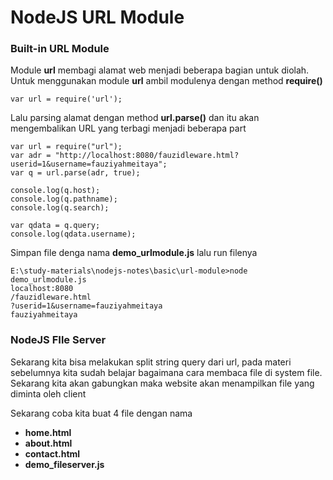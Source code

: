 # NodeJS URL Module

### Built-in URL Module

Module **url** membagi alamat web menjadi beberapa bagian untuk diolah. Untuk menggunakan module **url** ambil modulenya dengan method **require()**

```
var url = require('url');
```

Lalu parsing alamat dengan method **url.parse()** dan itu akan mengembalikan URL yang terbagi menjadi beberapa part

```
var url = require("url");
var adr = "http://localhost:8080/fauzidleware.html?userid=1&username=fauziyahmeitaya";
var q = url.parse(adr, true);

console.log(q.host);
console.log(q.pathname);
console.log(q.search);

var qdata = q.query;
console.log(qdata.username);
```

Simpan file denga nama **demo_urlmodule.js** lalu run filenya

```
E:\study-materials\nodejs-notes\basic\url-module>node demo_urlmodule.js
localhost:8080
/fauzidleware.html
?userid=1&username=fauziyahmeitaya
fauziyahmeitaya
```

### NodeJS FIle Server

Sekarang kita bisa melakukan split string query dari url, pada materi sebelumnya kita sudah belajar bagaimana cara membaca file di system file. Sekarang kita akan gabungkan maka website akan menampilkan file yang diminta oleh client

Sekarang coba kita buat 4 file dengan nama

- **home.html**
- **about.html**
- **contact.html**
- **demo_fileserver.js**
